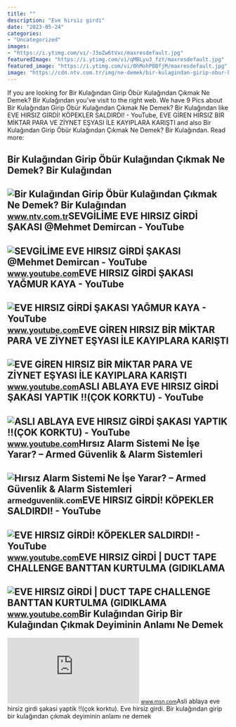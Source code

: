 ```yaml
---
title: ""
description: "Eve hirsiz gi̇rdi̇"
date: "2023-05-24"
categories:
- "Uncategorized"
images:
- "https://i.ytimg.com/vi/-J3oZw6tVxc/maxresdefault.jpg"
featuredImage: "https://i.ytimg.com/vi/qMBLyu3_fzY/maxresdefault.jpg"
featured_image: "https://i.ytimg.com/vi/0hMohP8BfjM/maxresdefault.jpg"
image: "https://cdn.ntv.com.tr/img/ne-demek/bir-kulagindan-girip-obur-kulagindan-cikmak_13912.jpg"
---
```


If you are looking for Bir Kulağından Girip Öbür Kulağından Çıkmak Ne Demek? Bir Kulağından you've visit to the right web. We have 9 Pics about Bir Kulağından Girip Öbür Kulağından Çıkmak Ne Demek? Bir Kulağından like EVE HIRSIZ GİRDİ! KÖPEKLER SALDIRDI! - YouTube, EVE GİREN HIRSIZ BİR MİKTAR PARA VE ZİYNET EŞYASI İLE KAYIPLARA KARIŞTI and also Bir Kulağından Girip Öbür Kulağından Çıkmak Ne Demek? Bir Kulağından. Read more:

Bir Kulağından Girip Öbür Kulağından Çıkmak Ne Demek? Bir Kulağından
--------------------------------------------------------------------

 ![Bir Kulağından Girip Öbür Kulağından Çıkmak Ne Demek? Bir Kulağından](https://cdn.ntv.com.tr/img/ne-demek/bir-kulagindan-girip-obur-kulagindan-cikmak_13912.jpg) <small>www.ntv.com.tr</small>SEVGİLİME EVE HIRSIZ GİRDİ ŞAKASI @Mehmet Demircan - YouTube
------------------------------------------------------------

 ![SEVGİLİME EVE HIRSIZ GİRDİ ŞAKASI @Mehmet Demircan - YouTube](https://i.ytimg.com/vi/fopadLVAg0Y/maxresdefault.jpg) <small>www.youtube.com</small>EVE HIRSIZ GİRDİ ŞAKASI YAĞMUR KAYA - YouTube
---------------------------------------------

 ![EVE HIRSIZ GİRDİ ŞAKASI YAĞMUR KAYA - YouTube](https://i.ytimg.com/vi/nxaQQAl9AAo/maxresdefault.jpg) <small>www.youtube.com</small>EVE GİREN HIRSIZ BİR MİKTAR PARA VE ZİYNET EŞYASI İLE KAYIPLARA KARIŞTI
-----------------------------------------------------------------------

 ![EVE GİREN HIRSIZ BİR MİKTAR PARA VE ZİYNET EŞYASI İLE KAYIPLARA KARIŞTI](https://i.ytimg.com/vi/qMBLyu3_fzY/maxresdefault.jpg) <small>www.youtube.com</small>ASLI ABLAYA EVE HIRSIZ GİRDİ ŞAKASI YAPTIK !!(ÇOK KORKTU) - YouTube
-------------------------------------------------------------------

 ![ASLI ABLAYA EVE HIRSIZ GİRDİ ŞAKASI YAPTIK !!(ÇOK KORKTU) - YouTube](https://i.ytimg.com/vi/0hMohP8BfjM/maxresdefault.jpg) <small>www.youtube.com</small>Hırsız Alarm Sistemi Ne İşe Yarar? – Armed Güvenlik &amp; Alarm Sistemleri
--------------------------------------------------------------------------

 ![Hırsız Alarm Sistemi Ne İşe Yarar? – Armed Güvenlik & Alarm Sistemleri](https://armedguvenlik.com/wp-content/uploads/2021/10/hirsiz-alarm-sistemi-ne-ise-yarar-770x480.jpg) <small>armedguvenlik.com</small>EVE HIRSIZ GİRDİ! KÖPEKLER SALDIRDI! - YouTube
----------------------------------------------

 ![EVE HIRSIZ GİRDİ! KÖPEKLER SALDIRDI! - YouTube](https://i.ytimg.com/vi/kGARjo-G3jM/maxresdefault.jpg) <small>www.youtube.com</small>EVE HIRSIZ GİRDİ | DUCT TAPE CHALLENGE BANTTAN KURTULMA (GIDIKLAMA
------------------------------------------------------------------

 ![EVE HIRSIZ GİRDİ | DUCT TAPE CHALLENGE BANTTAN KURTULMA (GIDIKLAMA](https://i.ytimg.com/vi/-J3oZw6tVxc/maxresdefault.jpg) <small>www.youtube.com</small>Bir Kulağından Girip Bir Kulağından Çıkmak Deyiminin Anlamı Ne Demek
--------------------------------------------------------------------

 ![Bir Kulağından Girip Bir Kulağından Çıkmak Deyiminin Anlamı Ne Demek](https://img-s-msn-com.akamaized.net/tenant/amp/entityid/AA11c7hA.img?h=315&w=600&m=6&q=60&o=t&l=f&f=jpg) <small>www.msn.com</small>Asli ablaya eve hirsiz gi̇rdi̇ şakasi yaptik !!(çok korktu). Eve hirsiz gi̇rdi̇. Bir kulağından girip bir kulağından çıkmak deyiminin anlamı ne demek
